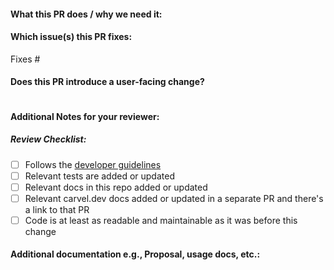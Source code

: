 <!--  Thanks for sending a pull request!  Here are some tips for you:

If this is your first time, please read our contributor guidelines: https://github.com/vmware-tanzu/carvel-kapp-controller/blob/develop/CONTRIBUTING.md and developer guide https://github.com/vmware-tanzu/carvel-kapp-controller/blob/develop/docs/dev.md
-->

#### What this PR does / why we need it:

#### Which issue(s) this PR fixes:
<!--
If no issue exists for this change, please create an issue and link it here.
-->
Fixes #

#### Does this PR introduce a user-facing change?
<!--
If no, just write "NONE" in the release-note block below.
If yes, a release note is required:
Enter your extended release note in the block below. 

-->
```release-note

```

#### Additional Notes for your reviewer:

##### Review Checklist:

- [ ] Follows the [developer guidelines](https://carvel.dev/shared/docs/latest/development_guidelines/)
- [ ] Relevant tests are added or updated
- [ ] Relevant docs in this repo added or updated
- [ ] Relevant carvel.dev docs added or updated in a separate PR and there's
  a link to that PR
- [ ] Code is at least as readable and maintainable as it was before this
  change

#### Additional documentation e.g., Proposal, usage docs, etc.:

```docs

```
